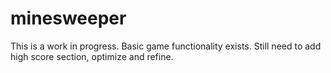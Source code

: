 minesweeper
===========

This is a work in progress. Basic game functionality exists. Still need to add high score section, optimize and refine.
